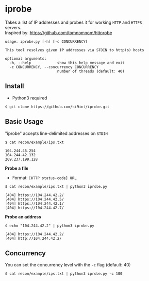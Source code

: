 # iprobe
Takes a list of IP addresses and probes it for working `HTTP` and `HTTPS` servers.  
Inspired by: https://github.com/tomnomnom/httprobe
```
usage: iprobe.py [-h] [-c CONCURRENCY]

This tool resolves given IP addresses via STDIN to http(s) hosts

optional arguments:
  -h, --help            show this help message and exit
  -c CONCURRENCY, --concurrency CONCURRENCY
                        number of threads (default: 40)
```
## Install
- Python3 required
```
$ git clone https://github.com/si9int/iprobe.git
```
## Basic Usage
"iprobe" accepts line-delimited addresses on `STDIN`
```
$ cat recon/example/ips.txt

104.244.45.254
104.244.42.132
209.237.199.128
```
**Probe a file**
- Format: `[HTTP status-code] URL`
```
$ cat recon/example/ips.txt | python3 iprobe.py

[404] https://104.244.42.2/
[404] https://104.244.42.5/
[404] https://104.244.42.1/
[404] https://104.244.42.7/
```
**Probe an address**
```
$ echo "104.244.42.2" | python3 iprobe.py 

[404] https://104.244.42.2/
[404] http://104.244.42.2/
```

## Concurrency

You can set the concurrency level with the `-c` flag (default: 40)
```
$ cat recon/example/ips.txt | python3 iprobe.py -c 100
```
